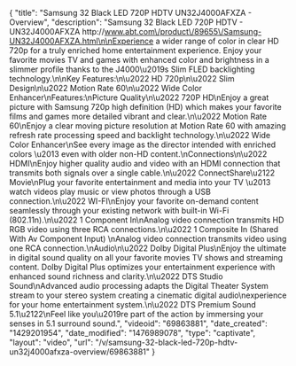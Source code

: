 {
    "title": "Samsung 32 Black LED 720P HDTV UN32J4000AFXZA - Overview",
    "description": "Samsung 32  Black LED 720P HDTV - UN32J4000AFXZA http:\/\/www.abt.com\/product\/89655\/Samsung-UN32J4000AFXZA.html\n\nExperience a wider range of color in clear HD 720p for a truly enriched home entertainment experience. Enjoy your favorite movies TV and games with enhanced color and brightness in a slimmer profile thanks to the J4000\u2019s Slim FLED backlighting technology.\n\nKey Features:\n\u2022 HD 720p\n\u2022 Slim Design\n\u2022 Motion Rate 60\n\u2022 Wide Color Enhancer\nFeatures:\nPicture Quality\n\u2022 720P HD\nEnjoy a great picture with Samsung 720p high definition (HD) which makes your favorite films and games more detailed vibrant and clear.\n\u2022 Motion Rate 60\nEnjoy a clear moving picture resolution at Motion Rate 60 with amazing refresh rate processing speed and backlight technology.\n\u2022 Wide Color Enhancer\nSee every image as the director intended with enriched colors \u2013 even with older non-HD content.\nConnections\n\u2022 HDMI\nEnjoy higher quality audio and video with an HDMI connection that transmits both signals over a single cable.\n\u2022 ConnectShare\u2122 Movie\nPlug your favorite entertainment and media into your TV \u2013 watch videos play music or view photos through a USB connection.\n\u2022 WI-FI\nEnjoy your favorite on-demand content seamlessly through your existing network with built-in Wi-Fi (802.11n).\n\u2022 1 Component In\nAnalog video connection transmits HD RGB video using three RCA connections.\n\u2022 1 Composite In (Shared With Av Component Input) \nAnalog video connection transmits video using one RCA connection.\nAudio\n\u2022 Dolby Digital Plus\nEnjoy the ultimate in digital sound quality on all your favorite movies TV shows and streaming content. Dolby Digital Plus optimizes your entertainment experience with enhanced sound richness and clarity.\n\u2022 DTS Studio Sound\nAdvanced audio processing adapts the Digital Theater System stream to your stereo system creating a cinematic digital audio\nexperience for your home entertainment system.\n\u2022 DTS Premium Sound 5.1\u2122\nFeel like you\u2019re part of the action by immersing your senses in 5.1 surround sound.",
    "videoid": "69863881",
    "date_created": "1429201954",
    "date_modified": "1476989078",
    "type": "captivate",
    "layout": "video",
    "url": "\/v\/samsung-32-black-led-720p-hdtv-un32j4000afxza-overview\/69863881"
}